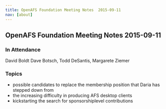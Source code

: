 ```yaml
---
title: OpenAFS Foundation Meeting Notes  2015-09-11
nav: [about]
---
```


## OpenAFS Foundation Meeting Notes  2015-09-11 ##

### In Attendance ###

 David Boldt
 Dave Botsch,
 Todd DeSantis,
 Margarete Ziemer

### Topics ###

* possible candidates to replace the membership position that Daria has stepped down from
* the increasing difficulty in producing AFS desktop clients
* kickstarting the search for sponsorshiplevel contributions
